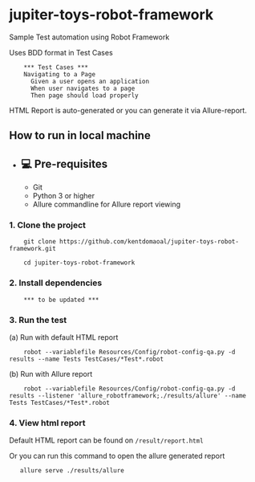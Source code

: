 # jupiter-toys-robot-framework
Sample Test automation using Robot Framework

Uses BDD format in Test Cases

```Gherkin
    *** Test Cases ***
    Navigating to a Page
      Given a user opens an application
      When user navigates to a page
      Then page should load properly
```

HTML Report is auto-generated or you can generate it via Allure-report.

## How to run in local machine

- ## 💻 Pre-requisites
  - Git
  - Python 3 or higher
  - Allure commandline for Allure report viewing


### 1. Clone the project

        git clone https://github.com/kentdomaoal/jupiter-toys-robot-framework.git
        
        cd jupiter-toys-robot-framework

### 2. Install dependencies

        *** to be updated ***  
    
### 3. Run the test
  (a) Run with default HTML report

        robot --variablefile Resources/Config/robot-config-qa.py -d results --name Tests TestCases/*Test*.robot

  (b) Run with Allure report

        robot --variablefile Resources/Config/robot-config-qa.py -d results --listener 'allure_robotframework;./results/allure' --name Tests TestCases/*Test*.robot

### 4. View html report
   
   Default HTML report can be found on `/result/report.html`
       
   Or you can run this command to open the allure generated report
       
       allure serve ./results/allure
